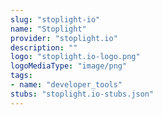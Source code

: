 ```yaml
---
slug: "stoplight-io"
name: "Stoplight"
provider: "stoplight.io"
description: ""
logo: "stoplight.io-logo.png"
logoMediaType: "image/png"
tags:
- name: "developer_tools"
stubs: "stoplight.io-stubs.json"
---
```

